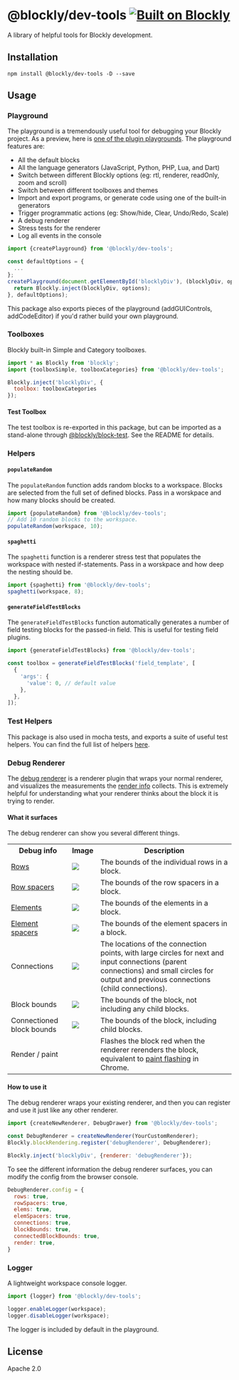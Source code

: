 # @blockly/dev-tools [![Built on Blockly](https://tinyurl.com/built-on-blockly)](https://github.com/google/blockly)

A library of helpful tools for Blockly development.

## Installation

```
npm install @blockly/dev-tools -D --save
```

## Usage

### Playground
The playground is a tremendously useful tool for debugging your Blockly project. As a preview, here is [one of the plugin playgrounds](https://google.github.io/blockly-samples/plugins/theme-modern/test/). The playground features are:
- All the default blocks
- All the language generators (JavaScript, Python, PHP, Lua, and Dart)
- Switch between different Blockly options (eg: rtl, renderer, readOnly, zoom and scroll)
- Switch between different toolboxes and themes
- Import and export programs, or generate code using one of the built-in generators
- Trigger programmatic actions (eg: Show/hide, Clear, Undo/Redo, Scale)
- A debug renderer
- Stress tests for the renderer
- Log all events in the console

```js
import {createPlayground} from '@blockly/dev-tools';

const defaultOptions = {
  ...
};
createPlayground(document.getElementById('blocklyDiv'), (blocklyDiv, options) => {
  return Blockly.inject(blocklyDiv, options);
}, defaultOptions);
```

This package also exports pieces of the playground (addGUIControls, addCodeEditor) if you'd rather build your own playground.

### Toolboxes
Blockly built-in Simple and Category toolboxes.

```js
import * as Blockly from 'blockly';
import {toolboxSimple, toolboxCategories} from '@blockly/dev-tools';

Blockly.inject('blocklyDiv', {
  toolbox: toolboxCategories
});
```

#### Test Toolbox

The test toolbox is re-exported in this package, but can be imported as a stand-alone through [@blockly/block-test](https://www.npmjs.com/package/@blockly/block-test). See the README for details.

### Helpers

#### `populateRandom`

The `populateRandom` function adds random blocks to a workspace. Blocks are selected from the full set of defined blocks. Pass in a worskpace and how many blocks should be created.
```js
import {populateRandom} from '@blockly/dev-tools';
// Add 10 random blocks to the workspace.
populateRandom(workspace, 10);
```

#### `spaghetti`

The `spaghetti` function is a renderer stress test that populates the workspace with nested if-statements. Pass in a worskpace and how deep the nesting should be.
```js
import {spaghetti} from '@blockly/dev-tools';
spaghetti(workspace, 8);
```

#### `generateFieldTestBlocks`

The `generateFieldTestBlocks` function automatically generates a number of field testing blocks for the passed-in field. This is useful for testing field plugins.

```js
import {generateFieldTestBlocks} from '@blockly/dev-tools';

const toolbox = generateFieldTestBlocks('field_template', [
  {
    'args': {
      'value': 0, // default value
    },
  },
]);
```

### Test Helpers

This package is also used in mocha tests, and exports a suite of useful test helpers.
You can find the full list of helpers [here](https://github.com/google/blockly-samples/blob/master/plugins/dev-tools/src/test_helpers.mocha.js).

### Debug Renderer
The [debug renderer][dev-tools] is a renderer plugin that wraps your normal
renderer, and visualizes the measurements the [render info][render-info]
collects. This is extremely helpful for understanding what your renderer thinks
about the block it is trying to render.

#### What it surfaces

The debug renderer can show you several different things.

<table>
  <tr>
    <th>Debug info</th>
    <th>Image</th>
    <th>Description</th>
  </tr>
    <td><a href="https://developers.google.com/blocklyguides/create-custom-blocks/appearance/renderers/concepts/rows">Rows</a></td>
    <td><img src="https://github.com/google/blockly-samples/raw/master/plugins/dev-tools/readme-media/row.png"/></td>
    <td>The bounds of the individual rows in a block.</td>
  <tr>
    <td><a href="https://developers.google.com/blocklyguides/create-custom-blocks/appearance/renderers/concepts/rows#row_spacer">Row spacers</a></td>
    <td><img src="https://github.com/google/blockly-samples/raw/master/plugins/dev-tools/readme-media/row-spacer.png"/></td>
    <td>The bounds of the row spacers in a block.</td>
  </tr>
  <tr>
    <td><a href="https://developers.google.com/blocklyguides/create-custom-blocks/appearance/renderers/concepts/elements">Elements</a></td>
    <td><img src="https://github.com/google/blockly-samples/raw/master/plugins/dev-tools/readme-media/element.png"/></td>
    <td>The bounds of the elements in a block.</td>
  </tr>
  <tr>
    <td><a href="https://developers.google.com/blocklyguides/create-custom-blocks/appearance/renderers/concepts/elements#element_spacer">Element spacers</a></td>
    <td><img src="https://github.com/google/blockly-samples/raw/master/plugins/dev-tools/readme-media/element-spacer.png"/></td>
    <td>The bounds of the element spacers in a block.</td>
  </tr>
  <tr>
    <td>Connections</td>
    <td><img src="https://github.com/google/blockly-samples/raw/master/plugins/dev-tools/readme-media/connection.png"/></td>
    <td>
      The locations of the connection points, with large circles for next and
      input connections (parent connections) and small circles for output and
      previous connections (child connections).
  </td>
  </tr>
  <tr>
    <td>Block bounds</td>
    <td><img src="https://github.com/google/blockly-samples/raw/master/plugins/dev-tools/readme-media/block-bounds.png"/></td>
    <td>
      The bounds of the block, not including any child blocks.
    </td>
  </tr>
  <tr>
    <td>Connectioned block bounds</td>
    <td><img src="https://github.com/google/blockly-samples/raw/master/plugins/dev-tools/readme-media/block-bounds-with-children.png"/></td>
    <td>
      The bounds of the block, including child blocks.
    </td>
  </tr>
  <tr>
    <td>Render / paint</td>
    <td></td>
    <td>
      Flashes the block red when the renderer rerenders the block, equivalent
      to <a href="https://developer.chrome.com/docs/devtools/rendering/performance/#paint-flashing">paint flashing</a>
      in Chrome.
    </td>
  </tr>
</table>

#### How to use it

The debug renderer wraps your existing renderer, and then you can register and
use it just like any other renderer.

```js
import {createNewRenderer, DebugDrawer} from '@blockly/dev-tools';

const DebugRenderer = createNewRenderer(YourCustomRenderer);
Blockly.blockRendering.register('debugRenderer', DebugRenderer);

Blockly.inject('blocklyDiv', {renderer: 'debugRenderer'});
```

To see the different information the debug renderer surfaces, you can modify
the config from the browser console.

```js
DebugRenderer.config = {
  rows: true,
  rowSpacers: true,
  elems: true,
  elemSpacers: true,
  connections: true,
  blockBounds: true,
  connectedBlockBounds: true,
  render: true,
}
```

[render-info]: https://developers.google.com/blocklyguides/create-custom-blocks/appearance/renderers/concepts/info
[dev-tools]: https://www.npmjs.com/package/@blockly/dev-tools

### Logger
A lightweight workspace console logger.

```js
import {logger} from '@blockly/dev-tools';

logger.enableLogger(workspace);
logger.disableLogger(workspace);
```

The logger is included by default in the playground.

## License
Apache 2.0
